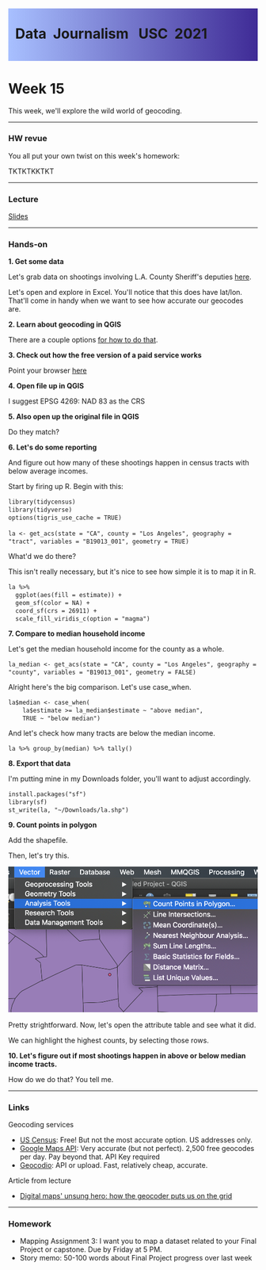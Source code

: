 <div class="header">
<h1 class="ml7">
  <span class="text-wrapper">
    <span class="letters"><p id ="usc p">Data&nbsp;&nbsp;Journalism&nbsp;&nbsp;&nbsp;USC&nbsp;&nbsp;2021</p></span>
  </span>
</h1>
</div>
<script src="https://cdnjs.cloudflare.com/ajax/libs/animejs/2.0.2/anime.min.js"></script>

<script src="https://ajax.googleapis.com/ajax/libs/jquery/3.3.1/jquery.min.js"></script>

<style>
.header{
      background-image: linear-gradient(to right, #a8c0ff, #3f2b96);
}

.ml7 {
  position: relative;
  font-weight: 1200;


}
.ml7 .text-wrapper {
  position: relative;
  display: inline-block;
  padding-top: 0.2em;
  padding-right: 0.05em;
  padding-bottom: 0.1em;
  overflow: hidden;
  padding-left: 14px;

}
.ml7 .letter {
  transform-origin: 0 100%;
  display: inline-block;
  line-height: 1.3em;
  font-size: 3.6em;
  color: #FFFFFF
}


</style>


<script>
// Wrap every letter in a span
$('.ml7 .letters').each(function(){
  $(this).html($(this).text().replace(/([^\x00-\x80]|\w)/g, "<span class='letter'>$&</span>"));
});

anime.timeline({loop: true})
  .add({
    targets: '.ml7 .letter',
    translateY: ["1.1em", 0],
    translateX: ["0.55em", 0],
    translateZ: 0,
    rotateZ: [180, 0],
    duration: 1050,
    easing: "easeOutExpo",
    delay: function(el, i) {
      return 50 * i;
    }
  }).add({
    targets: '.ml7',
    opacity: 0,
    duration: 1000,
    easing: "easeOutExpo",
    delay: 1000
  });
</script>


# Week 15
This week, we'll explore the wild world of geocoding.

---

### HW revue

You all put your own twist on this week's homework:

TKTKTKKTKT

---

### Lecture

[Slides](https://docs.google.com/presentation/d/1gvbL1n2p5AbUQOqmIneBS9Lj3kRBJwn0PWXmygnxzUU/edit?usp=sharing)

---

### Hands-on

**1. Get some data**

Let's grab data on shootings involving L.A. County Sheriff's deputies [here](https://data.lacounty.gov/Criminal/All-Shooting-Incidents-for-Deputy-Involved-Shootin/d5zc-33fr).

Let's open and explore in Excel. You'll notice that this does have lat/lon. That'll come in handy when we want to see how accurate our geocodes are.

**2. Learn about geocoding in QGIS**

There are a couple options [for how to do that](http://duspviz.mit.edu/tutorials/geocoding/).

**3. Check out how the free version of a paid service works**

Point your browser [here](https://www.geocod.io/)

**4. Open file up in QGIS**

I suggest EPSG 4269: NAD 83 as the CRS

**5. Also open up the original file in QGIS**

Do they match?

**6. Let's do some reporting**

And figure out how many of these shootings happen in census tracts with below average incomes.

Start by firing up R. Begin with this:

```
library(tidycensus)
library(tidyverse)
options(tigris_use_cache = TRUE)

la <- get_acs(state = "CA", county = "Los Angeles", geography = "tract", variables = "B19013_001", geometry = TRUE)
```

What'd we do there?

This isn't really necessary, but it's nice to see how simple it is to map it in R.

```
la %>%
  ggplot(aes(fill = estimate)) + 
  geom_sf(color = NA) + 
  coord_sf(crs = 26911) + 
  scale_fill_viridis_c(option = "magma") 
```

**7. Compare to median household income**

Let's get the median household income for the county as a whole.

```
la_median <- get_acs(state = "CA", county = "Los Angeles", geography = "county", variables = "B19013_001", geometry = FALSE)
```


Alright here's the big comparison. Let's use case_when.

```
la$median <- case_when(
    la$estimate >= la_median$estimate ~ "above median", 
    TRUE ~ "below median")
```
And let's check how many tracts are below the median income.

```
la %>% group_by(median) %>% tally()
```

**8. Export that data**

I'm putting mine in my Downloads folder, you'll want to adjust accordingly.

```
install.packages("sf")
library(sf)
st_write(la, "~/Downloads/la.shp")
```

**9. Count points in polygon**

Add the shapefile.

Then, let's try this.

<img src ="imgs/points-in-poly.png" width = "600">

Pretty strightforward. Now, let's open the attribute table and see what it did.

We can highlight the highest counts, by selecting those rows.

**10. Let's figure out if most shootings happen in above or below median income tracts.**

How do we do that? You tell me.

---

### Links

Geocoding services

* [US Census](https://geocoding.geo.census.gov/): Free! But not the most accurate option. US addresses only.
* [Google Maps API](https://developers.google.com/maps/documentation/geocoding/start): Very accurate (but not perfect). 2,500 free geocodes per day. Pay beyond that. API Key required
* [Geocodio](https://www.geocod.io/): API or upload. Fast, relatively cheap, accurate.

Article from lecture

* [Digital maps' unsung hero: how the geocoder puts us on the grid](https://www.theguardian.com/technology/2014/jan/13/google-maps-geocoder)

---

### Homework

* Mapping Assignment 3: I want you to map a dataset related to your Final Project or capstone. Due by Friday at 5 PM.
* Story memo: 50-100 words about Final Project progress over last week
